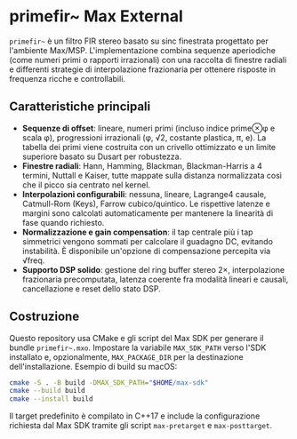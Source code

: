 # primefir~ Max External

`primefir~` è un filtro FIR stereo basato su sinc finestrata progettato per l'ambiente Max/MSP. L'implementazione combina sequenze aperiodiche (come numeri primi o rapporti irrazionali) con una raccolta di finestre radiali e differenti strategie di interpolazione frazionaria per ottenere risposte in frequenza ricche e controllabili.

## Caratteristiche principali
- **Sequenze di offset**: lineare, numeri primi (incluso indice prime⊗φ e scala φ), progressioni irrazionali (φ, √2, costante plastica, π, e). La tabella dei primi viene costruita con un crivello ottimizzato e un limite superiore basato su Dusart per robustezza.
- **Finestre radiali**: Hann, Hamming, Blackman, Blackman-Harris a 4 termini, Nuttall e Kaiser, tutte mappate sulla distanza normalizzata così che il picco sia centrato nel kernel.
- **Interpolazioni configurabili**: nessuna, lineare, Lagrange4 causale, Catmull-Rom (Keys), Farrow cubico/quintico. Le rispettive latenze e margini sono calcolati automaticamente per mantenere la linearità di fase quando richiesto.
- **Normalizzazione e gain compensation**: il tap centrale più i tap simmetrici vengono sommati per calcolare il guadagno DC, evitando instabilità. È disponibile un'opzione di compensazione percepita via √freq.
- **Supporto DSP solido**: gestione del ring buffer stereo 2×, interpolazione frazionaria precomputata, latenza coerente fra modalità lineari e causali, cancellazione e reset dello stato DSP.

## Costruzione
Questo repository usa CMake e gli script del Max SDK per generare il bundle `primefir~.mxo`. Impostare la variabile `MAX_SDK_PATH` verso l'SDK installato e, opzionalmente, `MAX_PACKAGE_DIR` per la destinazione dell'installazione. Esempio di build su macOS:

```bash
cmake -S . -B build -DMAX_SDK_PATH="$HOME/max-sdk"
cmake --build build
cmake --install build
```

Il target predefinito è compilato in C++17 e include la configurazione richiesta dal Max SDK tramite gli script `max-pretarget` e `max-posttarget`.
